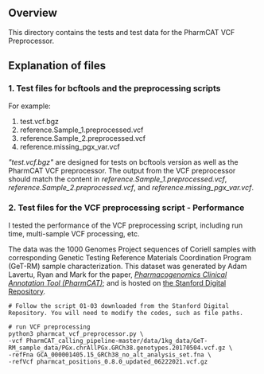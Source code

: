 ## Overview

This directory contains the tests and test data for the PharmCAT VCF Preprocessor.

## Explanation of files

### 1. Test files for bcftools and the preprocessing scripts

For example:

1. test.vcf.bgz
2. reference.Sample_1.preprocessed.vcf
3. reference.Sample_2.preprocessed.vcf
4. reference.missing_pgx_var.vcf

_"test.vcf.bgz"_ are designed for tests on bcftools version as well as the PharmCAT VCF preprocessor. The output from the VCF preprocessor should match the content in *reference.Sample_1.preprocessed.vcf*, *reference.Sample_2.preprocessed.vcf*, and *reference.missing_pgx_var.vcf*.

### 2. Test files for the VCF preprocessing script - Performance

I tested the performance of the VCF preprocessing script, including run time, multi-sample VCF processing, etc.

The data was the 1000 Genomes Project sequences of Coriell samples with corresponding Genetic Testing Reference Materials Coordination Program (GeT-RM) sample characterization. This dataset was generated by Adam Lavertu, Ryan and Mark for the paper, [_Pharmacogenomics Clinical Annotation Tool (PharmCAT)_](https://doi.org/10.1002/cpt.1568); and is hosted on [the Stanford Digital Repository](https://purl.stanford.edu/rd572fp2219).

```
# Follow the script 01-03 downloaded from the Stanford Digital Repository. You will need to modify the codes, such as file paths.

# run VCF preprocessing
python3 pharmcat_vcf_preprocessor.py \
-vcf PharmCAT_calling_pipeline-master/data/1kg_data/GeT-RM_sample_data/PGx.chrAllPGx.GRCh38.genotypes.20170504.vcf.gz \
-refFna GCA_000001405.15_GRCh38_no_alt_analysis_set.fna \
-refVcf pharmcat_positions_0.8.0_updated_06222021.vcf.gz
```



